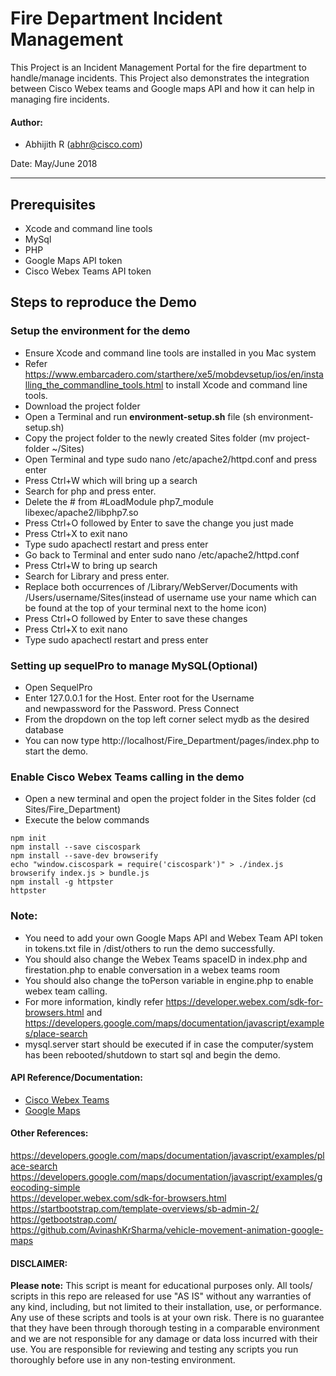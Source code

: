 # Fire Department Incident Management
This Project is an Incident Management Portal for the fire department to handle/manage incidents. This Project also demonstrates the integration between Cisco Webex teams and Google maps API and how it can help in managing fire incidents.

#### Author:

* Abhijith R (abhr@cisco.com)

Date: May/June 2018
***

## Prerequisites
* Xcode and command line tools
* MySql
* PHP
* Google Maps API token
* Cisco Webex Teams API token

## Steps to reproduce the Demo

### Setup the environment for the demo

* Ensure Xcode and command line tools are installed in you Mac system
* Refer https://www.embarcadero.com/starthere/xe5/mobdevsetup/ios/en/installing_the_commandline_tools.html to install Xcode and command line tools.
*	Download the project folder
*	Open a Terminal and run <b>environment-setup.sh</b> file (sh environment-setup.sh)
*	Copy the project folder to the newly created Sites folder (mv project-folder ~/Sites)
*	Open Terminal and type sudo nano /etc/apache2/httpd.conf and press enter
*	Press Ctrl+W which will bring up a search
*	Search for php and press enter. 
*	Delete the # from #LoadModule php7_module libexec/apache2/libphp7.so
*	Press Ctrl+O followed by Enter to save the change you just made
*	Press Ctrl+X to exit nano
*	Type sudo apachectl restart and press enter
*	Go back to Terminal and enter sudo nano /etc/apache2/httpd.conf
*	Press Ctrl+W to bring up search
*	Search for Library and press enter.
*	Replace both occurrences of /Library/WebServer/Documents with /Users/username/Sites(instead of username use your name which can be found at the top of your terminal next to the home icon)
*	Press Ctrl+O followed by Enter to save these changes
*	Press Ctrl+X to exit nano
*	Type sudo apachectl restart and press enter

### Setting up sequelPro to manage MySQL(Optional)
* Open SequelPro
*	Enter 127.0.0.1 for the Host. Enter root for the Username and newpassword for the Password. Press Connect
*	From the dropdown on the top left corner select mydb as the desired database
*	You can now type http://localhost/Fire_Department/pages/index.php to start the demo.

### Enable Cisco Webex Teams calling in the demo
*	Open a new terminal and open the project folder in the Sites folder (cd Sites/Fire_Department)
*	Execute the below commands
```
npm init
npm install --save ciscospark
npm install --save-dev browserify
echo "window.ciscospark = require('ciscospark')" > ./index.js
browserify index.js > bundle.js
npm install -g httpster
httpster
```

### Note:
*	You need to add your own Google Maps API and Webex Team API token in tokens.txt file in /dist/others to run the demo successfully.
*	You should also change the Webex Teams spaceID in index.php and firestation.php to enable conversation in a webex teams room
*	You should also change the toPerson variable in engine.php to enable  webex team calling.
*	For more information, kindly refer https://developer.webex.com/sdk-for-browsers.html and https://developers.google.com/maps/documentation/javascript/examples/place-search
*	mysql.server start should be executed if in case the computer/system has been rebooted/shutdown to start sql and begin the demo.

#### API Reference/Documentation:
* [Cisco Webex Teams](https://developer.webex.com/)
* [Google Maps](https://developers.google.com/places/)

#### Other References:
<https://developers.google.com/maps/documentation/javascript/examples/place-search><br>
<https://developers.google.com/maps/documentation/javascript/examples/geocoding-simple><br>
<https://developer.webex.com/sdk-for-browsers.html><br>
<https://startbootstrap.com/template-overviews/sb-admin-2/><br>
<https://getbootstrap.com/><br>
<https://github.com/AvinashKrSharma/vehicle-movement-animation-google-maps>

#### DISCLAIMER:
<b>Please note:</b> This script is meant for educational purposes only. All tools/ scripts in this repo are released for use "AS IS" without any warranties of any kind, including, but not limited to their installation, use, or performance. Any use of these scripts and tools is at your own risk. There is no guarantee that they have been through thorough testing in a comparable environment and we are not responsible for any damage or data loss incurred with their use.
You are responsible for reviewing and testing any scripts you run thoroughly before use in any non-testing environment.
